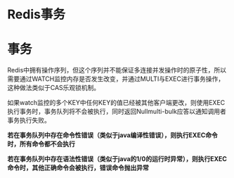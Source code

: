 # Redis事务

# **事务**

Redis中拥有操作序列，但这个序列并不能保证多连接并发操作时的原子性，所以需要通过WATCH监控内存是否发生改变，并通过MULTI与EXEC进行事务操作，这种做法类似于CAS乐观锁机制。

如果watch监控的多个KEY中任何KEY的值已经被其他客户端更改，则使用EXEC执行事务时，事务队列将不会被执行，同时返回Nullmulti-bulk应答以通知调用者事务执行失败。

**若在事务队列中存在命令性错误（类似于java编译性错误），则执行EXEC命令时，所有命令都不会执行**

**若在事务队列中存在语法性错误（类似于java的1/0的运行时异常），则执行EXEC命令时，其他正确命令会被执行，错误命令抛出异常**